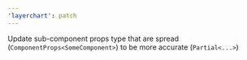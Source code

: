 ```yaml
---
'layerchart': patch
---
```


Update sub-component props type that are spread (`ComponentProps<SomeComponent>`) to be more accurate (`Partial<...>`)
